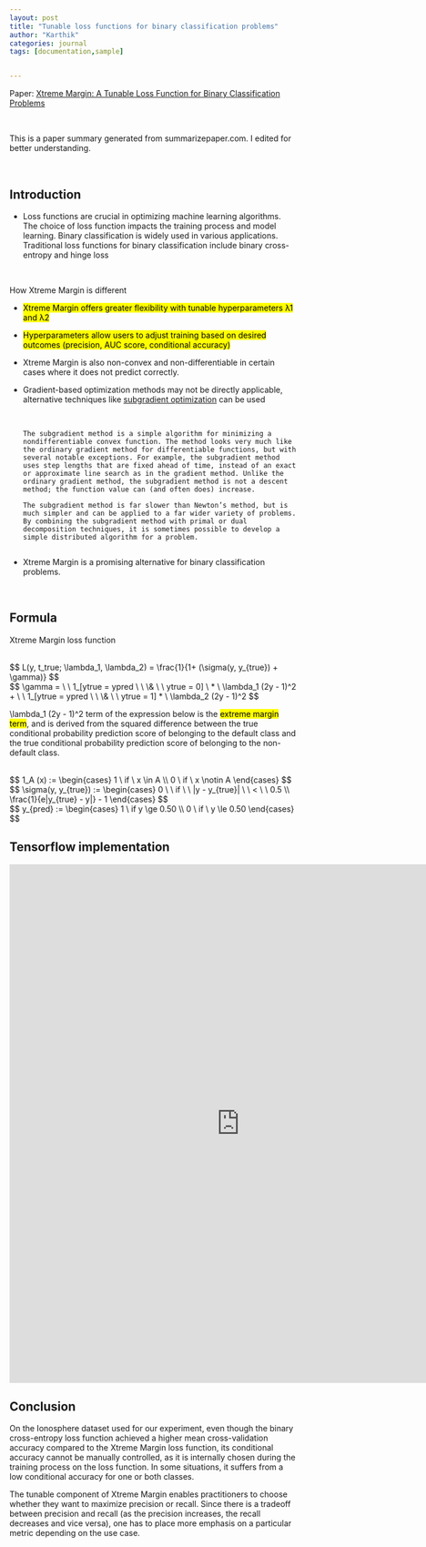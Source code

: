 ```yaml
---
layout: post
title: "Tunable loss functions for binary classification problems"
author: "Karthik"
categories: journal
tags: [documentation,sample]


---
```




Paper: [Xtreme Margin: A Tunable Loss Function for Binary Classification Problems](https://arxiv.org/ftp/arxiv/papers/2211/2211.00176.pdf)

<br>

This is a paper summary generated from summarizepaper.com. I edited for better understanding. 

<br>

## Introduction

- Loss functions are crucial in optimizing machine learning algorithms. The choice of loss function impacts the training process and model learning. Binary classification is widely used in various applications. Traditional loss functions for binary classification include binary cross-entropy and hinge loss

<br>

How Xtreme Margin is different

- <mark>Xtreme Margin offers greater flexibility with tunable hyperparameters λ1 and λ2 </mark>

- <mark>Hyperparameters allow users to adjust training based on desired outcomes (precision, AUC score, conditional accuracy)</mark>

- Xtreme Margin is also non-convex and non-differentiable in certain cases where it does not predict correctly. 

- Gradient-based optimization methods may not be directly applicable, alternative techniques like [subgradient optimization](https://web.stanford.edu/class/ee392o/subgrad_method.pdf) can be used

  <br>

  

  ```
  The subgradient method is a simple algorithm for minimizing a nondifferentiable convex function. The method looks very much like the ordinary gradient method for differentiable functions, but with several notable exceptions. For example, the subgradient method uses step lengths that are fixed ahead of time, instead of an exact or approximate line search as in the gradient method. Unlike the ordinary gradient method, the subgradient method is not a descent method; the function value can (and often does) increase.
  
  The subgradient method is far slower than Newton’s method, but is much simpler and can be applied to a far wider variety of problems. By combining the subgradient method with primal or dual decomposition techniques, it is sometimes possible to develop a simple distributed algorithm for a problem. 
  
  
  ```

  

- Xtreme Margin is a promising alternative for binary classification problems. 

<br>

## Formula

Xtreme Margin loss function

<br>
$$
L(y, t_true; \lambda_1, \lambda_2) = \frac{1}{1+ (\sigma(y, y_{true}) + \gamma)}
$$
<br>
$$
\gamma = \ \  1_[ytrue = ypred \ \  \& \ \ ytrue = 0] \ * \ \lambda_1 (2y - 1)^2 + \ \  1_[ytrue = ypred \ \  \& \ \ ytrue = 1] * \ \lambda_2 (2y - 1)^2
$$


<br>

\lambda_1 (2y - 1)^2  term of the expression below is the <mark>extreme margin term</mark>, and is derived from the squared difference between the true conditional probability prediction score of belonging to the default class and the true conditional probability prediction score of belonging to the non-default class. 

<br>
$$
1_A (x) := \begin{cases} 1 \ if \ x \in A  \\ 0 \ if \ x \notin A \end{cases}
$$


<br>
$$
\sigma(y, y_{true}) := \begin{cases} 0 \ \ if \ \ |y - y_{true}| \ \ < \ \ 0.5 \\  \frac{1}{e|y_{true} - y|} - 1 \end{cases}
$$
<br>
$$
y_{pred} := \begin{cases} 1 \ if y \ge 0.50 \\ 0 \ if \ y \le 0.50   \end{cases}
$$


<br>



## Tensorflow implementation

<iframe   src="https://carbon.now.sh/embed?bg=rgba%28171%2C+184%2C+195%2C+1%29&t=monokai&wt=none&l=auto&width=808&ds=true&dsyoff=20px&dsblur=68px&wc=true&wa=false&pv=56px&ph=56px&ln=false&fl=1&fm=Hack&fs=14px&lh=133%25&si=false&es=2x&wm=false&code=import%2520tensorflow%2520as%2520tf%250Afrom%2520keras%2520import%2520backend%2520as%2520K%250A%250Almbda1%2520%253D%2520%2523%2523%2523%2520User-defined%2520hyperparameter%250Almbda2%2520%253D%2520%2523%2523%2523%2520User-defined%2520hyperparameter%250A%250Adef%2520indicator1%28y_true%252C%2520y_pred%29%253A%250A%2520%2520%2520%2520if%2520tf.equal%28tf.dtypes.cast%28y_true%252C%2520tf.float32%29%252C%2520y_pred%29%2520and%2520tf.equal%28tf.dtypes.cast%28y_true%252C%2520tf.float32%29%252C%2520tf.constant%280.%29%29%253A%250A%2520%2520%2520%2520%2520%2520%2509return%2520tf.constant%281.%29%250A%2520%2520%2520%2520else%253A%2520return%2520tf.constant%280.%29%250A%250Adef%2520indicator2%28y_true%252C%2520y_pred%29%253A%250A%2520%2520%2520%2520if%2520tf.equal%28tf.dtypes.cast%28y_true%252C%2520tf.float32%29%252C%2520y_pred%29%2520and%2520tf.equal%28tf.dtypes.cast%28y_true%252C%2520tf.float32%29%252C%2520tf.constant%280.%29%29%253A%250A%2520%2520%2520%2520%2520%2520%2509return%2520tf.constant%281.%29%250A%2520%2520%2520%2520else%253A%2520return%2520tf.constant%280.%29%250A%2520%2520%2520%2520%250Adef%2520sigma%28y%252C%2520y_true%29%253A%250A%2520%2520%2520%2520if%2520tf.less%28tf.abs%28tf.subtract%28y%252C%2520tf.dtypes.cast%28%250A%2520%2520%2520%2520%2520%2520%2520%2520y_true%252C%2520tf.float32%29%29%29%252C%25200.5%29%253A%250A%2520%2520%2520%2520%2520%2520%2520%2520out%2520%253D%25200.%250A%2520%2520%2520%2520else%253A%250A%2520%2520%2520%2520%2520%2520%2520%2520out%2520%253D%2520tf.subtract%28tf.divide%281%252C%2520tf.multiply%28%250A%2520%2520%2520%2520%2520%2520%2520%25202.718%252C%2520tf.abs%28tf.subtract%28tf.dtypes.%250A%2520%2520%2520%2520%2520%2520%2520%2520cast%28y_true%252C%2520tf.float32%29%252C%2520y%29%29%29%29%252C%25201.%29%250Areturn%2520out%250A%250A%250Adef%2520xtreme_margin_loss%28y_true%252C%2520y%29%253A%250A%2520%2520%2520%2520y_pred%2520%253D%2520tf.reshape%28tf.constant%281.%29%252C%2520%255B1%252C1%255D%29%250A%2520%2520%2520%2520%2520%2520%2520%2520if%2520tf.equal%28tf.greater%28y%252C%2520tf.constant%280.5%29%29%252C%2520True%29%2520else%2520tf.reshape%28tf.constant%280.%29%252C%2520%255B1%252C1%255D%29%250A%2520%2520%2520%2520%2509loss%2520%253D%2520tf.divide%281.%252C%2520tf.add%281.%252C%2520tf.add%28sigma%28y%252C%2520y_true%29%252C%2520tf.add%28tf.multiply%28indicator1%28y_true%252C%2520y_pred%29%252C%2520tf.multiply%28lmbda1%252C%250A%2520%2520%2520%2520%2520%2520%2520%2520tf.square%28tf.subtract%28tf.multiply%282.%252C%2520y%29%252C%25201.%29%29%29%29%252C%2520tf.multiply%28indicator2%28y_true%252C%2520y_pred%29%252C%2520tf.multiply%28lmbda2%252C%2520tf.square%28%2520tf.subtract%28tf.multiply%282.%252C%2520y%29%252C%25201.%29%29%29%29%29%29%29%29%250A%2520%2520%2520%2520return%2520K.mean%28loss%252C%2520axis%253D-1%29"   style="width: 808px; height: 912px; border:0; transform: scale(1); overflow:hidden;"   sandbox="allow-scripts allow-same-origin"> </iframe>



<br>

## Conclusion

On the Ionosphere dataset used for our experiment, even though the binary cross-entropy loss function achieved a higher mean cross-validation accuracy compared to the Xtreme Margin loss function, its conditional accuracy cannot be manually controlled, as it is internally chosen during the training process on the loss function. In some situations, it suffers from a low conditional accuracy for one or both classes.

The tunable component of Xtreme Margin enables practitioners to choose whether they want to maximize precision or recall. Since there is a tradeoff between precision and recall (as the precision increases, the recall decreases and vice versa), one has to place more emphasis on a particular metric depending on the use case.







